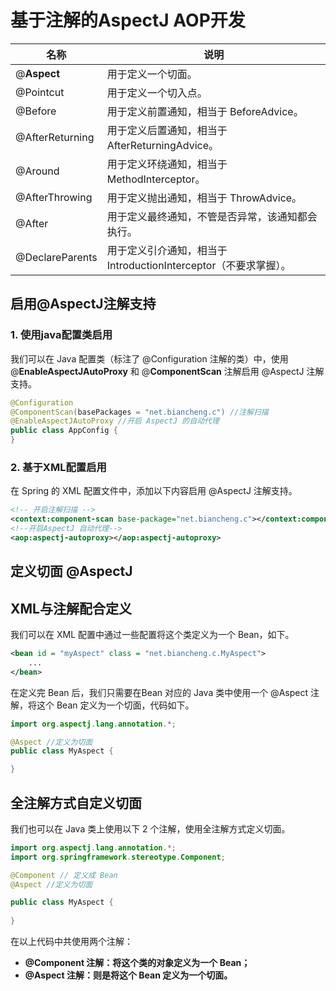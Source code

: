 # 基于注解的AspectJ AOP开发

| 名称            | 说明                                                         |
| --------------- | ------------------------------------------------------------ |
| @**Aspect**     | 用于定义一个切面。                                           |
| @Pointcut       | 用于定义一个切入点。                                         |
| @Before         | 用于定义前置通知，相当于 BeforeAdvice。                      |
| @AfterReturning | 用于定义后置通知，相当于 AfterReturningAdvice。              |
| @Around         | 用于定义环绕通知，相当于 MethodInterceptor。                 |
| @AfterThrowing  | 用于定义抛出通知，相当于 ThrowAdvice。                       |
| @After          | 用于定义最终通知，不管是否异常，该通知都会执行。             |
| @DeclareParents | 用于定义引介通知，相当于 IntroductionInterceptor（不要求掌握）。 |



## 启用@AspectJ注解支持

### 1. 使用java配置类启用

我们可以在 Java 配置类（标注了 @Configuration 注解的类）中，使用 @**EnableAspectJAutoProxy** 和 @**ComponentScan** 注解启用 @AspectJ 注解支持。

```java
@Configuration
@ComponentScan(basePackages = "net.biancheng.c") //注解扫描
@EnableAspectJAutoProxy //开启 AspectJ 的自动代理
public class AppConfig {
}
```



### 2. 基于XML配置启用

在 Spring 的 XML 配置文件中，添加以下内容启用 @AspectJ 注解支持。

```xml
<!-- 开启注解扫描 -->
<context:component-scan base-package="net.biancheng.c"></context:component-scan>
<!--开启AspectJ 自动代理-->
<aop:aspectj-autoproxy></aop:aspectj-autoproxy>
```



## 定义切面 @AspectJ



## XML与注解配合定义

我们可以在 XML 配置中通过一些配置将这个类定义为一个 Bean，如下。

```xml
<bean id = "myAspect" class = "net.biancheng.c.MyAspect"> 
    ...
</bean>
```


在定义完 Bean 后，我们只需要在Bean 对应的 Java 类中使用一个 @Aspect 注解，将这个 Bean 定义为一个切面，代码如下。

```java
import org.aspectj.lang.annotation.*;

@Aspect //定义为切面
public class MyAspect {

}
```



## 全注解方式自定义切面

我们也可以在 Java 类上使用以下 2 个注解，使用全注解方式定义切面。

```java
import org.aspectj.lang.annotation.*;
import org.springframework.stereotype.Component;

@Component // 定义成 Bean
@Aspect //定义为切面

public class MyAspect {
    
}
```

在以上代码中共使用两个注解：

- **@Component 注解：将这个类的对象定义为一个 Bean；**
- **@Aspect 注解：则是将这个 Bean 定义为一个切面。**



















